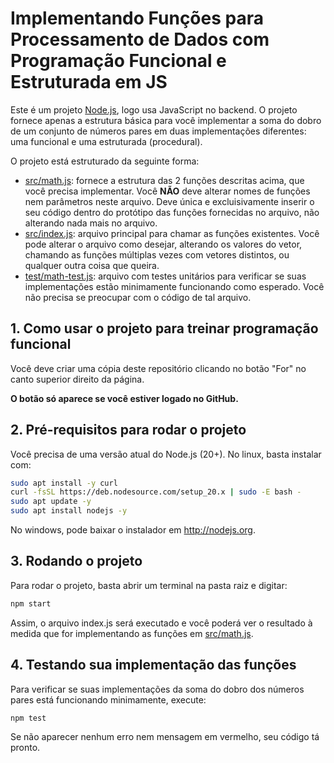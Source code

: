 # Implementando Funções para Processamento de Dados com Programação Funcional e Estruturada em JS

Este é um projeto [Node.js](http://nodejs.org), logo usa JavaScript no backend. 
O projeto fornece apenas a estrutura básica para você implementar a soma do dobro de um conjunto de números pares em duas implementações diferentes: uma funcional e uma estruturada (procedural).

O projeto está estruturado da seguinte forma:

- [src/math.js](src/math.js): fornece a estrutura das 2 funções descritas acima, que você precisa implementar.
  Você **NÃO** deve alterar nomes de funções nem parâmetros neste arquivo.
  Deve única e excluisivamente inserir o seu código dentro do protótipo das funções fornecidas no arquivo,
  não alterando nada mais no arquivo.
- [src/index.js](src/index.js): arquivo principal para chamar as funções existentes.
  Você pode alterar o arquivo como desejar, alterando os valores do vetor, chamando
  as funções múltiplas vezes com vetores distintos, ou qualquer outra coisa que queira.
- [test/math-test.js](test/math-test.js): arquivo com testes unitários para verificar se suas implementações estão minimamente funcionando como esperado. Você não precisa se preocupar com o código de tal arquivo.

## 1. Como usar o projeto para treinar programação funcional

Você deve criar uma cópia deste repositório clicando no botão "For" no canto superior direito da página.

**O botão só aparece se você estiver logado no GitHub.**

## 2. Pré-requisitos para rodar o projeto

Você precisa de uma versão atual do Node.js (20+).
No linux, basta instalar com:

```bash
sudo apt install -y curl
curl -fsSL https://deb.nodesource.com/setup_20.x | sudo -E bash -
sudo apt update -y
sudo apt install nodejs -y
```

No windows, pode baixar o instalador em http://nodejs.org.

## 3. Rodando o projeto

Para rodar o projeto, basta abrir um terminal na pasta raiz e digitar:

```bash
npm start
```

Assim, o arquivo index.js será executado e você poderá ver o resultado à medida que for implementando as funções em [src/math.js](src/math.js).

## 4. Testando sua implementação das funções

Para verificar se suas implementações da soma do dobro dos números pares está funcionando minimamente, execute:

```bash
npm test
```

Se não aparecer nenhum erro nem mensagem em vermelho, seu código tá pronto.

